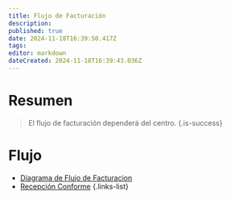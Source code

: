 ```yaml
---
title: Flujo de Facturación
description: 
published: true
date: 2024-11-18T16:39:50.417Z
tags: 
editor: markdown
dateCreated: 2024-11-18T16:39:43.036Z
---
```


# Resumen
> El flujo de facturación dependerá del centro.
{.is-success}



# Flujo

- [Diagrama de Flujo de Facturacion](diagrama-flujo-de-facturacion)
- [Recepción Conforme](recepcion-conforme)
{.links-list}